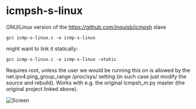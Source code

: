 # icmpsh-s-linux
GNU/Linux version of the https://github.com/inquisb/icmpsh slave

`gcc icmp-s-linux.c -o icmp-s-linux`

might want to link it statically:

`gcc icmp-s-linux.c -o icmp-s-linux -static`

Requires root, unless the user we would be running this on is allowed by the net.ipv4.ping_group_range /proc/sys/ setting (in such case just modify the source and rebuild). Works with e.g. the original icmpsh_m.py master (the original project linked above).

![Screen](SCREEN.PNH?raw=true)
